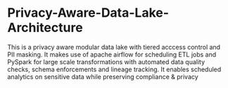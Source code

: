 # Privacy-Aware-Data-Lake-Architecture
This is a privacy aware modular data lake with tiered acccess control and PII masking. It makes use of apache airflow for scheduling ETL jobs and PySpark for large scale transformations with automated data quality checks, schema enforcements and lineage tracking. It enables scheduled analytics on sensitive data while preserving compliance &amp; privacy
